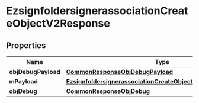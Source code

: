 
# EzsignfoldersignerassociationCreateObjectV2Response

## Properties
Name | Type | Description | Notes
------------ | ------------- | ------------- | -------------
**objDebugPayload** | [**CommonResponseObjDebugPayload**](CommonResponseObjDebugPayload.md) |  | 
**mPayload** | [**EzsignfoldersignerassociationCreateObjectV2ResponseMPayload**](EzsignfoldersignerassociationCreateObjectV2ResponseMPayload.md) |  | 
**objDebug** | [**CommonResponseObjDebug**](CommonResponseObjDebug.md) |  |  [optional]



